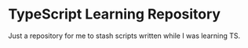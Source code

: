 # TypeScript Learning Repository

Just a repository for me to stash scripts written while I was learning TS.
